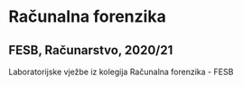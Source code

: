 # Računalna forenzika
## FESB, Računarstvo, 2020/21
Laboratorijske vježbe iz kolegija Računalna forenzika - FESB
